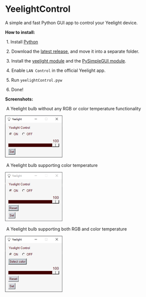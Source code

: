 # YeelightControl
 A simple and fast Python GUI app to control your Yeelight device.



**How to install:**

​	1. Install [Python](https://www.python.org/downloads/)

​	2. Download the [latest release](https://github.com/TriLinder/YeelightControl/releases), and move it into a separate folder.

​	3. Install the [yeelight module](https://pypi.org/project/yeelight/) and the [PySimpleGUI module](https://pypi.org/project/PySimpleGUI/).

​	4. Enable `LAN Control` in the official Yeelight app. 

​	5. Run `yeelightControl.pyw`

​	6. Done!



**Screenshots:**

​	A Yeelight bulb without any RGB or color temperature functionality

​	<img src="Screenshots/bulbNormal.png" alt="A Yeelight bulb without any RGB or color temperature functionality" style="zoom:75%;" />

​	A Yeelight bulb supporting color temperature

​	<img src="Screenshots/bulbTemp.png" alt="A Yeelight bulb supporting color temperature" style="zoom:75%;" />

​	A Yeelight bulb supporting both RGB and color temperature

<img src="Screenshots/bulbColor.png" alt="A Yeelight bulb supporting both RGB and color temperature" style="zoom:75%;" />

